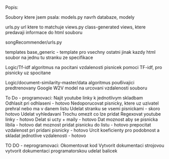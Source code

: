 Popis:

Soubory ktere jsem psala:
models.py
    navrh databaze, modely
    
urls.py
    url ktere to matchuje
views.py
    class-generated views, ktere predavaji informace do html souboru
    
songRecommender/urls.py

templates
    base_generic - template pro vsechny ostatni
    jinak kazdy html soubor na jednu tu stranku ze specifikace
    
Logic/Tf-idf
    algoritmus na pocitani vzdalenosti pisnicek pomoci TF-idf, pro pisnicky uz spocitane
    
Logic/document-similarity-master/data
       algoritmus pou6ivajici predtrenovany Google W2V model na urcovani vzdalenosti souboru
       
To Do - programovaci:
     Najit youtube linky k jednotlivym skladbam  
     Odhlasit pri odhlaseni - hotovo
     Nedoporucovat pisnicky, ktere uz uzivatel prehral nebo ma v danem listu
     Udelat stranku se vsemi pisnickami - skoro hotovo
     Udelat vyhledavani
     Trochu omezit co lze pridat
     Regexovat youtube linky - hotovo
     Delat si ucty + maily - hotovo
     Dat moznost aby se pisnicka libila - hotovo
     dat moznost pridat pisnicku do listu -  hotovo
     prepocitat vzdalenost pri pridani pisnicky - hotovo
     Urcit koeficienty pro podobnost a skladat jednotlive vzdalenosti - hotovo
 
 TO DO - neprogramovaci:
    Okomentovat kod
    Vytvorit dokumentaci strojovou
    vytvorit dokumentaci programatorskou
    udelat balicek

